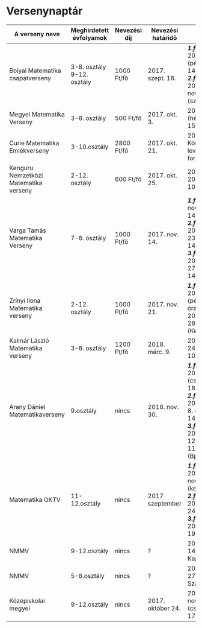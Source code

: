 # Versenynaptár

| A verseny neve                        | Meghirdetett évfolyamok    | Nevezési díj | Nevezési határidő | Verseny időpontja                                                                                                                                     |
|---------------------------------------|----------------------------|--------------|-------------------|-------------------------------------------------------------------------------------------------------------------------------------------------------|
| Bolyai Matematika csapatverseny       | 3-8. osztály 9-12. osztály | 1000 Ft/fő   | 2017. szept. 18.  | ***1.forduló***: 2017. okt. 13. (péntek) 14.30-15.30, ***2.forduló***: 2017. november 18. (szombat)                                                             |
| Megyei Matematika Verseny             | 3-8. osztály               | 500 Ft/fő    | 2017. okt. 3.     | 2017. okt. 16. (hétfő) 14.00-15.30                                                                                                                    |
| Curie Matematika Emlékverseny         | 3-10.osztály               | 2800 Ft/fő   | 2017. okt. 21.    | 2018. febr. 2. Körmend, 3 levelezős forduló után                                                                                                      |
| Kenguru Nemzetközi Matematika verseny | 2-12. osztály              | 600 Ft/fő    | 2017. okt. 25.    | 2018. márc. 20. (kedd) 10.00-11.15                                                                                                                    |
| Varga Tamás Matematika Verseny        | 7-8. osztály               | 1000 Ft/fő   | 2017. nov. 14.    | ***1.forduló***:2017. nov. 28. (kedd) 14.00-16.00, ***2.forduló***: 2018. január 23. (kedd) 14.00-16.30, ***3.forduló***: 2017. február 27. (kedd) 14.00-17.00       |
| Zrínyi Ilona Matematika verseny       | 2-12. osztály              | 1000 Ft/fő   | 2017. nov. 21.    | ***1.forduló***: 2018. febr. 16. (péntek) 14 óra, ***döntő***: 2018. március 28-30.(Kecskemét)                                                                   |
| Kalmár László Matematika verseny      | 3-8. osztály               | 1200 Ft/fő   | 2018. márc. 9.    | 2018. márc. 24. (szombat) 10 óra                                                                                                                      |
| Arany Dániel Matematikaverseny        | 9.osztály                  | nincs        | 2018. nov. 30.    | ***1.forduló***: 2017. dec. 14. (csüt)14.00-18.00, ***2.forduló***: 2018. február 8. (csüt) 14.00-18.00, ***3.forduló***: 2018. április 12. (csüt). 11.00-15.00 (Bp) |
| Matematika OKTV                       | 11-12.osztály              | nincs        | 2017 szeptember   | ***1.forduló***: 2017. november 14.(kedd), ***2.forduló***: 2018. január 24.(szerda), ***3.forduló***: 2018. március 19. (hétfő)                                      |
| NMMV                                  | 9-12.osztály               | nincs        | ?                 | 2018. március 14-18. Kaposvár                                                                                                                         |
| NMMV                                  | 5-8.osztály                | nincs        | ?                 | 2018. április 27-30. Szabadka                                                                                                                         |
| Középiskolai megyei                   | 9-12.osztály               | nincs        | 2017. október 24. | 2017. november 9. (csüt.) 14.00-17.00       